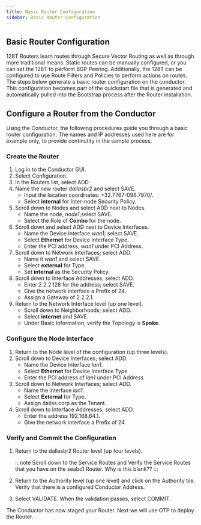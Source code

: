 ```yaml
---
title: Basic Router Configuration
sidebar: Basic Router Configuration
---
```


## Basic Router Configuration

128T Routers learn routes through Secure Vector Routing as well as through more traditional means. Static routes can be manually configured, or you can set the 128T to perform BGP Peering. Additionally, the 128T can be configured to use Route Filters and Policies to perform actions on routes. The steps below generate a basic router configuration on the conductor. This configuration becomes part of the quickstart file that is generated and automatically pulled into the Bootstrap process after the Router installation. 

## Configure a Router from the Conductor
Using the Conductor, the following procedures guide you through a basic router configuration. The names and IP addresses used here are for example only, to provide continutity in the sample process. 

### Create the Router
1.	Log in to the Conductor GUI.
2.	Select Configuration.
3.	In the Routers list, select ADD. 
4.	Name the new router _dallasbr2_ and select SAVE. 
	- Input the location coordinates: +32.7767-096.7970/. 
	- Select **internal** for Inter-node Security Policy. 
5. Scroll down to Nodes and select ADD next to Nodes. 
	- Name the node, _node1_;select SAVE. 
	- Select the Role of **Combo** for the node. 
6.	Scroll down and select ADD next to Device Interfaces. 
	- Name the Device Interface _wan1_; select SAVE.
	- Select **Ethernet** for Device Interface Type.
	- Enter the PCI address, _wan1_ under PCI Address.
7.	Scroll down to Network Interfaces; select ADD. 
	- Name it _wan1_ and select SAVE. 
	- Select **external** for Type. 
	- Set **internal** as the Security Policy. 
8.	Scroll down to Interface Addresses; select ADD. 
	- Enter 2.2.2.128 for the address; select SAVE. 
	- Give the network interface a Prefix of 24. 
	- Assign a Gateway of 2.2.2.1.  
9.	Return to the Network Interface level (up one level).
	- Scroll down to Neighborhoods; select ADD. 
	- Select **internet** and SAVE.
	- Under Basic Information, verify the Topology is **Spoke**. 

### Configure the Node Interface	
1.	Return to the Node level of the configuration (up three levels). 
2.	Scroll down to Device Interfaces; select ADD. 
	- Name the Device Interface _lan1_.
	- Select **Ethernet** for Device Interface Type
	- Enter the PCI address of _lan1_ under PCI Address
5.	Scroll down to Network Interfaces; select ADD. 
	- Name the interface _lan1_.  
	- Select **External** for Type. 
	- Assign dallas.corp as the Tenant. 
7.	Scroll down to Interface Addresses; select ADD. 
	- Enter the address 192.168.64.1. 
	- Give the network interface a Prefix of 24. 

### Verify and Commit the Configuration
1.	Return to the dallasbr2 Router level (up four levels).

 	:::note
 	Scroll down to the Service Routes and Verify the Service Routes that you have on the seabo1 Router. Why is this blank??
 	:::
2.	Return to the Authority level (up one level) and click on the Authority tile. Verify that there is a configured Conductor Address.
3.	 Select VALIDATE. When the validation passes, select COMMIT. 

The Conductor has now staged your Router. Next we will use OTP to deploy the Router. 

